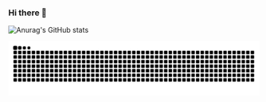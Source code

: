 ### Hi there 👋

![Anurag's GitHub stats](https://github-readme-stats.vercel.app/api?username=nguyentientungduong&show_icons=true&theme=radical)

<p align="center">
  <img src="https://github.com/nguyentientungduong/nguyentientungduong/blob/main/github-contribution-grid-snake.svg" alt="snake"></center>
